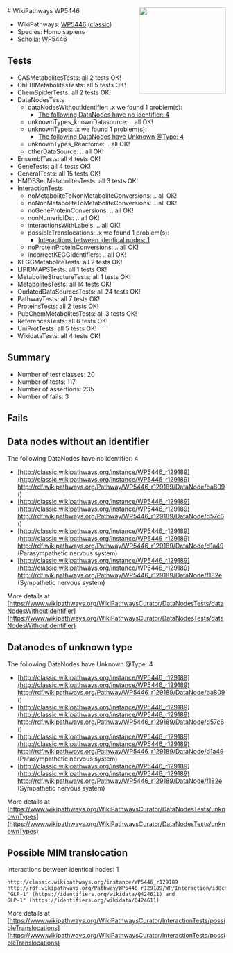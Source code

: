 <img style="float: right; width: 200px" src="https://upload.wikimedia.org/wikipedia/commons/thumb/8/83/Wplogo_with_text_500.png/640px-Wplogo_with_text_500.png" />
# WikiPathways WP5446

* WikiPathways: [WP5446](https://wikipathways.org/pathways/WP5446) ([classic](https://classic.wikipathways.org/instance/WP5446))
* Species: Homo sapiens
* Scholia: [WP5446](https://scholia.toolforge.org/wikipathways/WP5446)
## Tests
* CASMetabolitesTests: all 2 tests OK!
* ChEBIMetabolitesTests: all 5 tests OK!
* ChemSpiderTests: all 2 tests OK!
* DataNodesTests
    * dataNodesWithoutIdentifier: .x we found 1 problem(s):
        * [The following DataNodes have no identifier: 4](#d2d32fa3)
    * unknownTypes_knownDatasource: .. all OK!
    * unknownTypes: .x we found 1 problem(s):
        * [The following DataNodes have Unknown @Type: 4](#839973e2)
    * unknownTypes_Reactome: .. all OK!
    * otherDataSource: .. all OK!
* EnsemblTests: all 4 tests OK!
* GeneTests: all 4 tests OK!
* GeneralTests: all 15 tests OK!
* HMDBSecMetabolitesTests: all 3 tests OK!
* InteractionTests
    * noMetaboliteToNonMetaboliteConversions: .. all OK!
    * noNonMetaboliteToMetaboliteConversions: .. all OK!
    * noGeneProteinConversions: .. all OK!
    * nonNumericIDs: .. all OK!
    * interactionsWithLabels: .. all OK!
    * possibleTranslocations: .x we found 1 problem(s):
        * [Interactions between identical nodes: 1](#1c118206)
    * noProteinProteinConversions: .. all OK!
    * incorrectKEGGIdentifiers: .. all OK!
* KEGGMetaboliteTests: all 2 tests OK!
* LIPIDMAPSTests: all 1 tests OK!
* MetaboliteStructureTests: all 1 tests OK!
* MetabolitesTests: all 14 tests OK!
* OudatedDataSourcesTests: all 24 tests OK!
* PathwayTests: all 7 tests OK!
* ProteinsTests: all 2 tests OK!
* PubChemMetabolitesTests: all 3 tests OK!
* ReferencesTests: all 6 tests OK!
* UniProtTests: all 5 tests OK!
* WikidataTests: all 4 tests OK!


## Summary

* Number of test classes: 20
* Number of tests: 117
* Number of assertions: 235
* Number of fails: 3

## Fails

<a name="d2d32fa3" />

## Data nodes without an identifier

The following DataNodes have no identifier: 4

* [http://classic.wikipathways.org/instance/WP5446_r129189](http://classic.wikipathways.org/instance/WP5446_r129189) http://rdf.wikipathways.org/Pathway/WP5446_r129189/DataNode/ba809 ()
* [http://classic.wikipathways.org/instance/WP5446_r129189](http://classic.wikipathways.org/instance/WP5446_r129189) http://rdf.wikipathways.org/Pathway/WP5446_r129189/DataNode/d57c6 ()
* [http://classic.wikipathways.org/instance/WP5446_r129189](http://classic.wikipathways.org/instance/WP5446_r129189) http://rdf.wikipathways.org/Pathway/WP5446_r129189/DataNode/d1a49 (Parasympathetic
nervous 
system)
* [http://classic.wikipathways.org/instance/WP5446_r129189](http://classic.wikipathways.org/instance/WP5446_r129189) http://rdf.wikipathways.org/Pathway/WP5446_r129189/DataNode/f182e (Sympathetic 
nervous 
system)


More details at [https://www.wikipathways.org/WikiPathwaysCurator/DataNodesTests/dataNodesWithoutIdentifier](https://www.wikipathways.org/WikiPathwaysCurator/DataNodesTests/dataNodesWithoutIdentifier)

<a name="839973e2" />

## Datanodes of unknown type

The following DataNodes have Unknown @Type: 4

* [http://classic.wikipathways.org/instance/WP5446_r129189](http://classic.wikipathways.org/instance/WP5446_r129189) http://rdf.wikipathways.org/Pathway/WP5446_r129189/DataNode/ba809 ()
* [http://classic.wikipathways.org/instance/WP5446_r129189](http://classic.wikipathways.org/instance/WP5446_r129189) http://rdf.wikipathways.org/Pathway/WP5446_r129189/DataNode/d57c6 ()
* [http://classic.wikipathways.org/instance/WP5446_r129189](http://classic.wikipathways.org/instance/WP5446_r129189) http://rdf.wikipathways.org/Pathway/WP5446_r129189/DataNode/d1a49 (Parasympathetic
nervous 
system)
* [http://classic.wikipathways.org/instance/WP5446_r129189](http://classic.wikipathways.org/instance/WP5446_r129189) http://rdf.wikipathways.org/Pathway/WP5446_r129189/DataNode/f182e (Sympathetic 
nervous 
system)


More details at [https://www.wikipathways.org/WikiPathwaysCurator/DataNodesTests/unknownTypes](https://www.wikipathways.org/WikiPathwaysCurator/DataNodesTests/unknownTypes)

<a name="1c118206" />

## Possible MIM translocation

Interactions between identical nodes: 1
```
http://classic.wikipathways.org/instance/WP5446_r129189 http://rdf.wikipathways.org/Pathway/WP5446_r129189/WP/Interaction/id8cac31c7 "GLP-1" (https://identifiers.org/wikidata/Q424611) and 
GLP-1" (https://identifiers.org/wikidata/Q424611)
```

More details at [https://www.wikipathways.org/WikiPathwaysCurator/InteractionTests/possibleTranslocations](https://www.wikipathways.org/WikiPathwaysCurator/InteractionTests/possibleTranslocations)

